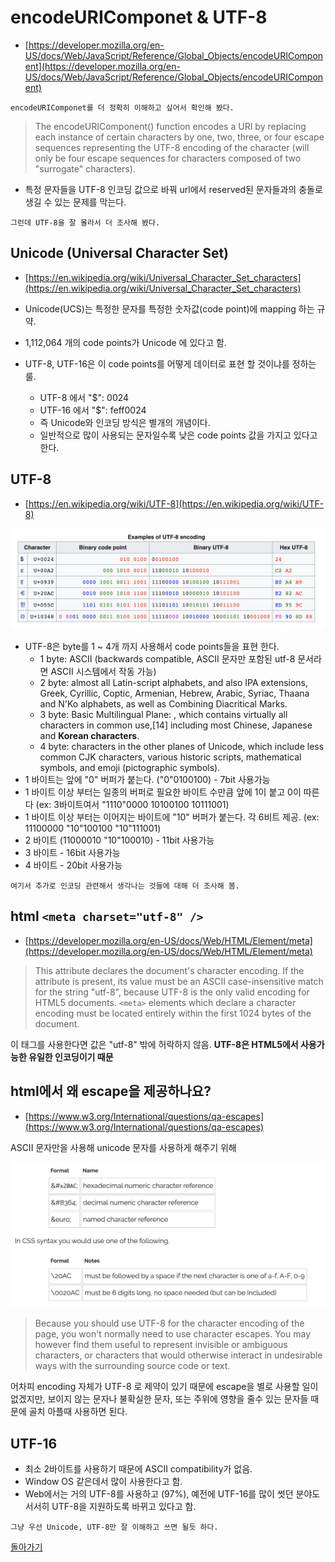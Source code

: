 # encodeURIComponet & UTF-8

- [https://developer.mozilla.org/en-US/docs/Web/JavaScript/Reference/Global_Objects/encodeURIComponent](https://developer.mozilla.org/en-US/docs/Web/JavaScript/Reference/Global_Objects/encodeURIComponent)

`encodeURIComponet를 더 정확히 이해하고 싶어서 확인해 봤다.`

> The encodeURIComponent() function encodes a URI by replacing each instance of certain characters by one, two, three, or four escape sequences representing the UTF-8 encoding of the character (will only be four escape sequences for characters composed of two "surrogate" characters).

- 특정 문자들을 UTF-8 인코딩 값으로 바꿔 url에서 reserved된 문자들과의 충돌로 생길 수 있는 문제를 막는다.

`그런데 UTF-8을 잘 몰라서 더 조사해 봤다.`

## Unicode (Universal Character Set)

- [https://en.wikipedia.org/wiki/Universal_Character_Set_characters](https://en.wikipedia.org/wiki/Universal_Character_Set_characters)

- Unicode(UCS)는 특정한 문자를 특정한 숫자값(code point)에 mapping 하는 규약.
- 1,112,064 개의 code points가 Unicode 에 있다고 함.
- UTF-8, UTF-16은 이 code points를 어떻게 데이터로 표현 할 것이냐를 정하는 룰.
  - UTF-8 에서 "$": 0024
  - UTF-16 에서 "$": feff0024
  - 즉 Unicode와 인코딩 방식은 별개의 개념이다.
  - 일반적으로 많이 사용되는 문자일수록 낮은 code points 값을 가지고 있다고 한다.

## UTF-8

- [https://en.wikipedia.org/wiki/UTF-8](https://en.wikipedia.org/wiki/UTF-8)

![./utf8.png](./utf8.png)

- UTF-8은 byte를 1 ~ 4개 까지 사용해서 code points들을 표현 한다.
  - 1 byte: ASCII (backwards compatible, ASCII 문자만 포함된 utf-8 문서라면 ASCII 시스템에서 작동 가능)
  - 2 byte: almost all Latin-script alphabets, and also IPA extensions, Greek, Cyrillic, Coptic, Armenian, Hebrew, Arabic, Syriac, Thaana and N'Ko alphabets, as well as Combining Diacritical Marks.
  - 3 byte: Basic Multilingual Plane: , which contains virtually all characters in common use,[14] including most Chinese, Japanese and __Korean characters__.
  - 4 byte: characters in the other planes of Unicode, which include less common CJK characters, various historic scripts, mathematical symbols, and emoji (pictographic symbols).
- 1 바이트는 앞에 "0" 버퍼가 붙는다. ("0"0100100) - 7bit 사용가능
- 1 바이트 이상 부터는 일종의 버퍼로 필요한 바이트 수만큼 앞에 1이 붙고 0이 따른다 (ex: 3바이트여서 "1110"0000 10100100 10111001)
- 1 바이트 이상 부터는 이어지는 바이트에 "10" 버퍼가 붙는다. 각 6비트 제공. (ex: 11100000 "10"100100 "10"111001)
- 2 바이트 (11000010 "10"100010) - 11bit 사용가능
- 3 바이트 - 16bit 사용가능
- 4 바이트 - 20bit 사용가능

`여기서 추가로 인코딩 관련해서 생각나는 것들에 대해 더 조사해 봄.`

## html `<meta charset="utf-8" />`

- [https://developer.mozilla.org/en-US/docs/Web/HTML/Element/meta](https://developer.mozilla.org/en-US/docs/Web/HTML/Element/meta)

> This attribute declares the document's character encoding. If the attribute is present, its value must be an ASCII case-insensitive match for the string "utf-8", because UTF-8 is the only valid encoding for HTML5 documents. ```<meta>``` elements which declare a character encoding must be located entirely within the first 1024 bytes of the document.

이 태그를 사용한다면 값은 "utf-8" 밖에 허락하지 않음. __UTF-8은 HTML5에서 사용가능한 유일한 인코딩이기 때문__

## html에서 왜 escape을 제공하나요?

- [https://www.w3.org/International/questions/qa-escapes](https://www.w3.org/International/questions/qa-escapes)

ASCII 문자만을 사용해 unicode 문자를 사용하게 해주기 위해

![./htmlEscape.png](./htmlEscape.png)

> Because you should use UTF-8 for the character encoding of the page, you won't normally need to use character escapes. You may however find them useful to represent invisible or ambiguous characters, or characters that would otherwise interact in undesirable ways with the surrounding source code or text.

어차피 encoding 자체가 UTF-8 로 제약이 있기 때문에 escape을 별로 사용할 일이 없겠지만, 보이지 않는 문자나 불확실한 문자, 또는 주위에 영향을 줄수 있는 문자들 때문에 골치 아플때 사용하면 된다.

## UTF-16

- 최소 2바이트를 사용하기 때문에 ASCII compatibility가 없음.
- Window OS 같은데서 많이 사용한다고 함.
- Web에서는 거의 UTF-8를 사용하고 (97%), 예전에 UTF-16를 많이 썻던 분야도 서서히 UTF-8을 지원하도록 바뀌고 있다고 함.

`그냥 우선 Unicode, UTF-8만 잘 이해하고 쓰면 될듯 하다.`

[돌아가기](../../README.md)
